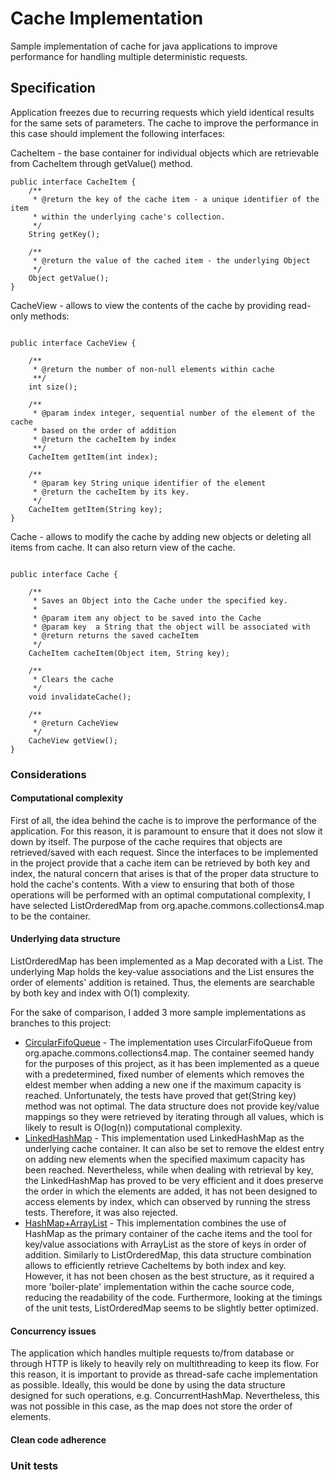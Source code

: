 # Cache Implementation

Sample implementation of cache for java applications to improve performance for handling multiple deterministic requests.

## Specification

Application freezes due to recurring requests which yield identical results for the same sets of parameters. The cache to improve the performance in this case should implement the following interfaces:

CacheItem - the base container for individual objects which are retrievable from CacheItem through getValue() method.   

```
public interface CacheItem {
    /**
     * @return the key of the cache item - a unique identifier of the item 
     * within the underlying cache's collection.
     */
    String getKey();

    /**
     * @return the value of the cached item - the underlying Object
     */
    Object getValue();
}

```
CacheView - allows to view the contents of the cache by providing read-only methods:
```

public interface CacheView {

    /**
     * @return the number of non-null elements within cache
     **/
    int size();

    /**
     * @param index integer, sequential number of the element of the cache
     * based on the order of addition
     * @return the cacheItem by index
     **/
    CacheItem getItem(int index);

    /**
     * @param key String unique identifier of the element
     * @return the cacheItem by its key.
     */
    CacheItem getItem(String key);
}

```
Cache - allows to modify the cache by adding new objects or deleting all items from cache. It can also return view of the cache.
```

public interface Cache {

    /**
     * Saves an Object into the Cache under the specified key.
     *
     * @param item any object to be saved into the Cache
     * @param key  a String that the object will be associated with
     * @return returns the saved cacheItem
     */
    CacheItem cacheItem(Object item, String key);

    /**
     * Clears the cache
     */
    void invalidateCache();

    /**
     * @return CacheView
     */
    CacheView getView();
}

```

### Considerations

#### Computational complexity

First of all, the idea behind the cache is to improve the performance of the application. For this reason, it is paramount to ensure that it does not slow it down by itself. The purpose of the cache requires that objects are retrieved/saved with each request. Since the interfaces to be implemented in the project provide that a cache item can be retrieved by both key and index, the natural concern that arises is that of the proper data structure to hold the cache's contents. With a view to ensuring that both of those operations will be performed with an optimal computational complexity, I have selected ListOrderedMap from org.apache.commons.collections4.map to be the container. 

#### Underlying data structure

ListOrderedMap has been implemented as a Map decorated with a List. The underlying Map holds the key-value associations and the List ensures the order of elements' addition is retained. Thus, the elements are searchable by both key and index with O(1) complexity.


For the sake of comparison, I added 3 more sample implementations as branches to this project:
* [CircularFifoQueue](https://github.com/krystiankowalik/cache/tree/CircularFifoQueue_Impl/) - The implementation uses CircularFifoQueue from org.apache.commons.collections4.map. The container seemed handy for the purposes of this project, as it has been implemented as a queue with a predetermined, fixed number of elements which removes the eldest member when adding a new one if the maximum capacity is reached. Unfortunately, the tests have proved that get(String key) method was not optimal. The data structure does  not provide key/value mappings so they were retrieved by iterating through all values, which is likely to result is O(log(n)) computational complexity.
* [LinkedHashMap](https://github.com/krystiankowalik/cache/tree/LinkedHashMap_impl) - This implementation used LinkedHashMap as the underlying cache container. It can also be set to remove the eldest entry on adding new elements when the specified maximum capacity has been reached. Nevertheless, while when dealing with retrieval by key, the LinkedHashMap has proved to be very efficient and it does preserve the order in which the elements are added, it has not been designed to access elements by index, which can observed by running the stress tests. Therefore, it was also rejected.
* [HashMap+ArrayList](https://github.com/krystiankowalik/cache/tree/HashMap_Impl) - This implementation combines the use of HashMap as the primary container of the cache items and the tool for key/value associations with ArrayList as the store of keys in order of addition. Similarly to ListOrderedMap, this data structure combination allows to efficiently retrieve CacheItems by both index and key. However, it has not been chosen as the best structure, as it required a more 'boiler-plate' implementation within the cache source code, reducing the readability of the code. Furthermore, looking at the timings of the unit tests, ListOrderedMap seems to be slightly better optimized. 

#### Concurrency issues

The application which handles multiple requests to/from database or through HTTP is likely to heavily rely on multithreading to keep its flow. For this reason, it is important to provide as thread-safe cache implementation as possible. Ideally, this would be done by using the data structure designed for such operations, e.g. ConcurrentHashMap. Nevertheless, this was not possible in this case, as the map does not store the order of elements.  

#### Clean code adherence

### Unit tests

 
 

